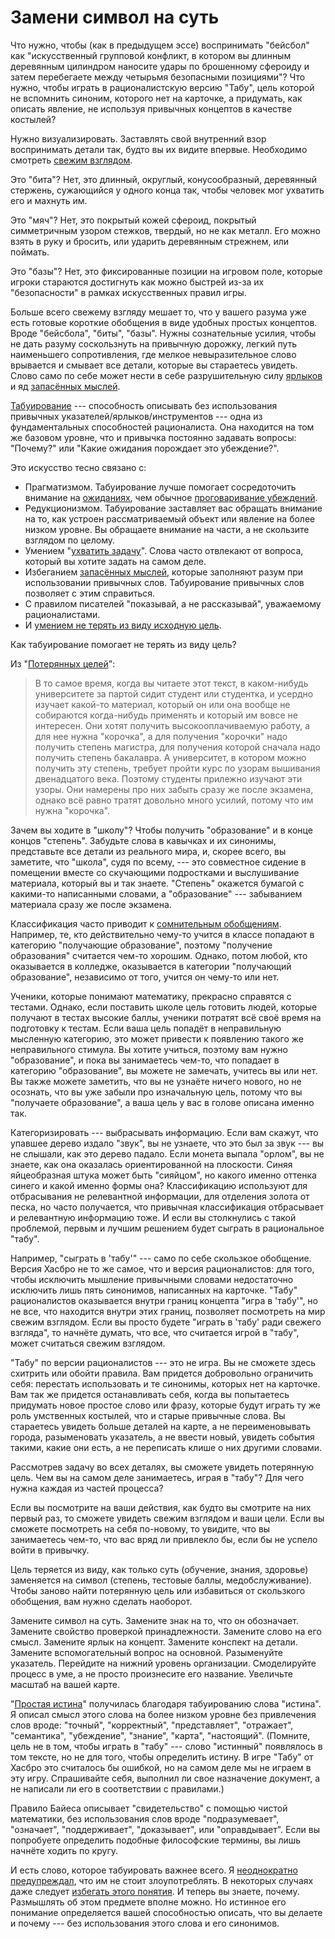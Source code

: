 # Замени символ на суть
Что нужно, чтобы (как в предыдущем эссе) воспринимать "бейсбол" как "искусственный групповой конфликт, в котором вы длинным деревянным цилиндром наносите удары по брошенному сфероиду и затем перебегаете между четырьмя безопасными позициями"? Что нужно, чтобы играть в рационалистскую версию "Табу", цель которой не вспомнить синоним, которого нет на карточке, а придумать, как описать явление, не используя привычных концептов в качестве костылей?

Нужно визуализировать. Заставлять свой внутренний взор воспринимать детали так, будто вы их видите впервые. Необходимо смотреть [cвежим взглядом](/w/Непосредственный_взгляд).

Это "бита"? Нет, это длинный, округлый, конусообразный, деревянный стержень, сужающийся у одного конца так, чтобы человек мог ухватить его и махнуть им.

Это "мяч"? Нет, это покрытый кожей сфероид, покрытый симметричным узором стежков, твердый, но не как металл. Его можно взять в руку и бросить, или ударить деревянным стрежнем, или поймать.

Это "базы"? Нет, это фиксированные позиции на игровом поле, которые игроки стараются достигнуть как можно быстрей из-за их "безопасности" в рамках искусственных правил игры.

Больше всего свежему взгляду мешает то, что у вашего разума уже есть готовые короткие обобщения в виде удобных простых концептов. Вроде "бейсбола", "биты", "базы". Нужны сознательные усилия, чтобы не дать разуму соскользнуть на привычную дорожку, легкий путь наименьшего сопротивления, где мелкое невыразительное слово врывается и смывает все детали, которые вы стараетесь увидеть. Слово само по себе может нести в себе разрушительную силу [ярлыков](/w/Рациональность_и_английский_язык) и яд [запасённых мыслей](/w/Запасённые_мысли).

[Табуирование](/w/Табуируй_свои_слова) --- способность описывать без использования привычных указателей/ярлыков/инструментов --- одна из фундаментальных способностей рационалиста. Она находится на том же базовом уровне, что и привычка постоянно задавать вопросы: "Почему?" или "Какие ожидания порождает это убеждение?".

Это искусство тесно связано с:

* Прагматизмом. Табуирование лучше помогает сосредоточить внимание на [ожиданиях](/w/Убеждения_должны_окупаться), чем обычное [проговаривание убеждений](/w/Вера_в_убеждения).
* Редукционизмом. Табуирование заставляет вас обращать внимание на то, как устроен рассматриваемый объект или явление на более низком уровне. Вы обращаете внимание на части, а не скользите взглядом по целому.
* Умением "[ухватить задачу](/w/Ухватить_задачу)". Слова часто отвлекают от вопроса, который вы хотите задать на самом деле.
* Избеганием [запасённых мыслей](/w/Запасённые_мысли), которые заполняют разум при использовании привычных слов. Табуирование привычных слов позволяет с этим справиться. 
* С правилом писателей "показывай, а не рассказывай", уважаемому рационалистами.
* И [умением не терять из виду исходную цель](http://lesswrong.com/lw/le/lost_purposes/). 

Как табуирование помогает не терять из виду цель?

Из "[Потерянных целей](http://lesswrong.com/lw/le/lost_purposes/)":

<blockquote>В то самое время, когда вы читаете этот текст, в каком-нибудь университете за партой сидит студент или студентка, и усердно изучает какой-то материал, который он или она вообще не собираются когда-нибудь применять и который им вовсе не интересен. Они хотят получить высокооплачиваемую работу, а для нее нужна "корочка", а для получения "корочки" надо получить степень магистра, для получения которой сначала надо получить степень бакалавра. А университет, в котором можно получить эту степень, требует пройти курс по узорам вышивания двенадцатого века. Поэтому студенты прилежно изучают эти узоры. Они намерены про них забыть сразу же после экзамена, однако всё равно тратят довольно много усилий, потому что им нужна "корочка".</blockquote>

Зачем вы ходите в "школу"? Чтобы получить "образование" и в конце концов "степень". Забудьте слова в кавычках и их синонимы, представьте все детали из реального мира, и, скорее всего, вы заметите, что "школа", судя по всему, --- это совместное сидение в помещении вместе со скучающими подростками и выслушивание материала, который вы и так знаете. "Степень" окажется бумагой с какими-то написанными словами, а "образование" --- забыванием материала сразу же после экзамена.

Классификация часто приводит к [сомнительным обобщениям](http://lesswrong.com/lw/lc/leaky_generalizations/). Например, те, кто действительно чему-то учится в классе попадают в категорию "получающие образование", поэтому "получение образования" считается чем-то хорошим. Однако, потом любой, кто оказывается в колледже, оказывается в категории "получающий образование", независимо от того, учится он чему-то или нет.

Ученики, которые понимают математику, прекрасно справятся с тестами. Однако, если поставить школе цель готовить людей, которые получают в тестах высокие баллы, ученики потратят всё своё время на подготовку к тестам. Если ваша цель попадёт в неправильную мысленную категорию, это может привести к появлению такого же неправильного стимула. Вы хотите учиться, поэтому вам нужно "образование", и пока вы занимаетесь чем-то, что попадает в категорию "образование", вы можете не замечать, учитесь вы или нет. Вы также можете заметить, что вы не узнаёте ничего нового, но не осознать, что вы уже забыли про изначальную цель, потому что вы "получаете образование", а ваша цель у вас в голове описана именно так.

Категоризировать --- выбрасывать информацию. Если вам скажут, что упавшее дерево издало "звук", вы не узнаете, что это был за звук --- вы не слышали, как это дерево падало. Если монета выпала "орлом", вы не знаете, как она оказалась ориентированной на плоскости. Синяя яйцеобразная штука может быть "сияйцом", но какого именно оттенка синего и какой именно формы она? Классификацию используют для отбрасывания не релевантной информации, для отделения золота от песка, но часто получается, что привычная классификация отбрасывает и релевантную информацию тоже. И если вы столкнулись с такой проблемой, первым и лучшим решением будет сыграть в рациональное "табу".

Например, "сыграть в 'табу'" --- само по себе скользкое обобщение. Версия Хасбро не то же самое, что и версия рационалистов: для того, чтобы исключить мышление привычными словами недостаточно исключить лишь пять синонимов, написанных на карточке. "Табу" рационалистов оказывается внутри границ концепта "игра в 'табу'", но не все, что находится внутри этих границ, позволяет посмотреть на мир свежим взглядом. Если вы просто будете "играть в 'табу' ради свежего взгляда", то начнёте думать, что все, что считается игрой в "табу", может считаться свежим взглядом.

"Табу" по версии рационалистов --- это не игра. Вы не сможете здесь схитрить или обойти правила. Вам придется добровольно ограничить себя: перестать использовать и те синонимы, которых нет на карточке. Вам так же придется останавливать себя, когда вы попытаетесь придумать новое простое слово или фразу, которые будут играть ту же роль умственных костылей, что и старые привычные слова. Вы стараетесь увидеть больше деталей на карте, а не переименовывать города, разыменовать указатель, а не ввести новый, увидеть события такими, какие они есть, а не переписать клише о них другими словами.

Рассмотрев задачу во всех деталях, вы сможете увидеть потерянную цель. Чем вы на самом деле занимаетесь, играя в "табу"? Для чего нужна каждая из частей процесса?

Если вы посмотрите на ваши действия, как будто вы смотрите на них первый раз, то сможете увидеть свежим взглядом и ваши цели. Если вы сможете посмотреть на себя по-новому, то увидите, что вы занимаетесь чем-то, что вас вряд ли привлекло бы, если бы не успело войти в привычку.

Цель теряется из виду, как только суть (обучение, знания, здоровье) заменяется на символ (степень, тестовые баллы, медобслуживание). Чтобы заново найти потерянную цель или избавиться от скользкого обобщения, вам нужно сделать наоборот.

Замените символ на суть. Замените знак на то, что он обозначает. Замените свойство проверкой принадлежности. Замените слово на его смысл. Замените ярлык на концепт. Замените конспект на детали. Замените вспомогательный вопрос на основной. Разыменуйте указатель. Перейдите на нижний уровень организации. Смоделируйте процесс в уме, а не просто произнесите его название. Увеличьте масштаб на вашей карте.

"[Простая истина](/w/Простая_истина)" получилась благодаря табуированию слова "истина". Я описал смысл этого слова на более низком уровне без привлечения слов вроде: "точный", "корректный", "представляет", "отражает", "семантика", "убеждение", "знание", "карта", "настоящий". (Помните, цель не в том, чтобы играть в "табу" --- слово "истинный" появлялось в том тексте, но не для того, чтобы определить истину. В игре "Табу" от Хасбро это считалось бы ошибкой, но на самом деле мы не играем в эту игру. Спрашивайте себя, выполнил ли свое назначение документ, а не написали ли его в соответствии с правилами.)

Правило Байеса описывает "свидетельство" с помощью чистой математики, без использования слов вроде "подразумевает", "означает", "поддерживает", "доказывает", или "оправдывает". Если вы попробуете определить подобные философские термины, вы лишь начнёте ходить по кругу.

И есть слово, которое табуировать важнее всего. Я [неоднократно](/w/Двенадцать_добродетелей_рационалиста) [предупреждал](/w/Два_коана_о_культах), что им не стоит злоупотреблять. В некоторых случаях даже следует [избегать этого понятия](/w/Парадокс_Ньюкома_сожалея_о_своей_рациональности). И теперь вы знаете, почему. Размышлять об этом предмете вполне можно. Но истинное его понимание определяется вашей способностью описать, что вы делаете и почему --- без использования этого слова и его синонимов.